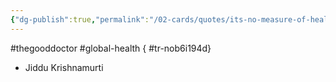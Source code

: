 ```yaml
---
{"dg-publish":true,"permalink":"/02-cards/quotes/its-no-measure-of-health-to-be-well-adjusted-to-a-profoundly-sick-society/","noteIcon":"","created":"2024-12-22T19:14:27.725+01:00","updated":"2024-12-29T13:58:44.791+01:00"}
---
```


#thegooddoctor #global-health
{ #tr-nob6i194d}


- Jiddu Krishnamurti